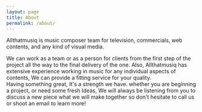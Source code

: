 ```yaml
---
layout: page
title: About
permalink: /about/
---
```


Allthatmusiq is music composer team for television, commercials, web contents, and any kind of visual media. 

We can work as a team or as a person for clients from the first step of the project all the way to the final delivery of the one. Also, Allthatmusiq has extensive experience working in music for any individual aspects of contents, We can provide a fitting service for your quality.   
Having something great, It's a strength we have. 
whether you are beginning a project, or need some fresh Ideas, We will always be listening from you to discuss a new piece what we will make together so don't hesitate to call us or shoot an email to learn more! 
